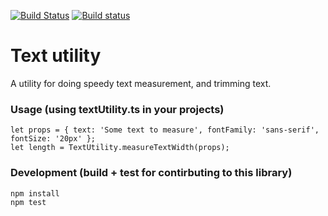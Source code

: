 [![Build Status](https://travis-ci.org/Microsoft/PowerBI-extensibility-text-utility.svg?branch=master)](https://travis-ci.org/Microsoft/PowerBI-extensibility-text-utility)
[![Build status](https://ci.appveyor.com/api/projects/status/cvvwogwq4lclrgh5/branch/master?svg=true)](https://ci.appveyor.com/project/spatney/powerbi-extensibility-text-utility)
# Text utility
A utility for doing speedy text measurement, and trimming text.

### Usage (using textUtility.ts in your projects)

```
let props = { text: 'Some text to measure', fontFamily: 'sans-serif', fontSize: '20px' };
let length = TextUtility.measureTextWidth(props);
```

### Development (build + test for contirbuting to this library)

```
npm install
npm test
```